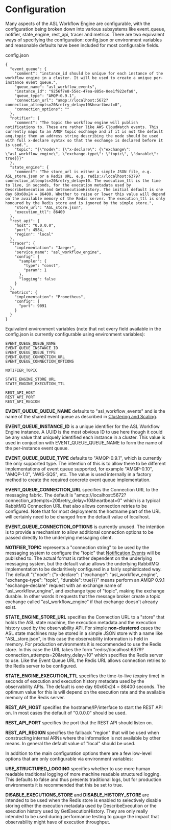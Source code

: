 # Configuration
Many aspects of the ASL Workflow Engine are configurable, with the configuration being broken down into various subsystems like event_queue, notifier, state_engine, rest_api, tracer and metrics. There are two equivalent ways of specifying the configuration: config.json or environment variables and reasonable defaults have been included for most configurable fields.

config.json
```
{
  "event_queue": {
    "comment": "instance_id should be unique for each instance of the workflow engine in a cluster. It will be used to create a unique per-instance event queue.",
    "queue_name": "asl_workflow_events",
    "instance_id": "9256f7e8-55ec-47ea-885e-8ee1f922efa8",
    "queue_type": "AMQP-0.9.1",
    "connection_url": "amqp://localhost:5672?connection_attempts=20&retry_delay=10&heartbeat=0",
    "connection_options": ""
  },
  "notifier": {
    "comment": "The topic the workflow engine will publish notifications to. These are rather like AWS CloudWatch events. This currently maps to an AMQP topic exchange and if it is not the default amq.topic then an address string describing the node should be used with full x-declare syntax so that the exchange is declared before it is used.",
    "topic": "{\"node\": {\"x-declare\": {\"exchange\": \"asl_workflow_engine\", \"exchange-type\": \"topic\", \"durable\": true}}}"
  },
  "state_engine": {
    "comment": "The store_url is either a simple JSON file, e.g. ASL_store.json or a Redis URL, e.g. redis://localhost:6379?connection_attempts=20&retry_delay=10. The execution_ttl is the time to live, in seconds, for the execution metadata used by DescribeExecution and GetExecutionHistory. The initial default is one day 60x60x24 = 86400. Whether to raise or lower this value will depend on the available memory of the Redis server. The execution_ttl is only honoured by the Redis store and is ignored by the simple store.",
    "store_url": "ASL_store.json",
    "execution_ttl": 86400
  },
  "rest_api": {
    "host": "0.0.0.0",
    "port": 4584,
    "region": "local"
  },
  "tracer": {
    "implementation": "Jaeger",
    "service_name": "asl_workflow_engine",
    "config": {
      "sampler": {
        "type": "const",
        "param": 1
      },
      "logging": false
    }
  },
  "metrics": {
    "implementation": "Prometheus",
    "config": {
      "port": 9091
    }
  }
}
```
Equivalent environment variables (note that not every field available in the config.json is currently configurable using environment variables):
```
EVENT_QUEUE_QUEUE_NAME
EVENT_QUEUE_INSTANCE_ID
EVENT_QUEUE_QUEUE_TYPE
EVENT_QUEUE_CONNECTION_URL
EVENT_QUEUE_CONNECTION_OPTIONS

NOTIFIER_TOPIC

STATE_ENGINE_STORE_URL
STATE_ENGINE_EXECUTION_TTL

REST_API_HOST
REST_API_PORT
REST_API_REGION
```
**EVENT_QUEUE_QUEUE_NAME** defaults to "asl_workflow_events" and is the name of the shared event queue as described in [Clustering and Scaling](clustering_and_scaling.md).

**EVENT_QUEUE_INSTANCE_ID** is a unique identifier for the ASL Workflow Engine instance. A UUID is the most obvious ID to use here though it could be any value that uniquely identified each instance in a cluster. This value is used in conjuction with EVENT_QUEUE_QUEUE_NAME to form the name of the per-instance event queue.

**EVENT_QUEUE_QUEUE_TYPE** defaults to "AMQP-0.9.1", which is currently the only supported type. The intention of this is to allow there to be different implementations of event queue supported, for example "AMQP-0.10", "AMQP-1.0", "AWS-SQS", etc. The value is used internally in a factory method to create the required concrete event queue implementation.

**EVENT_QUEUE_CONNECTION_URL** specifies the Connection URL to the messaging fabric. The default is "amqp://localhost:5672?connection_attempts=20&retry_delay=10&heartbeat=0" which is a typical RabbitMQ Connection URL that also allows connection retries to be configured. Note that for most deployments the hostname part of the URL will certainly need to be changed from the default value of localhost.

**EVENT_QUEUE_CONNECTION_OPTIONS** is currently unused. The intention is to provide a mechanism to allow additional connection options to be passed directly to the underlying messaging client.

**NOTIFIER_TOPIC** represents a "connection string" to be used by the messaging system to configure the "topic" that [Notification Events](notification_events.md) will be published to. The actual format is rather dependent on the underlying messaging system, but the default value allows the underlying RabbitMQ implementation to be declaritively configured in a fairly sophisticated way. The default "{\"node\": {\"x-declare\": {\"exchange\": \"asl_workflow_engine\", \"exchange-type\": \"topic\", \"durable\": true}}}" means perform an AMQP 0.9.1 "exchange-declare" request with an exchange name of "asl_workflow_engine", and exchange type of "topic", making the exchange durable. In other words it requests that the message broker create a topic exchange called "asl_workflow_engine" if that exchange doesn't already exist.

**STATE_ENGINE_STORE_URL** specifies the Connection URL to a "store" that holds the ASL state machine, the execution metadata and the execution history used by the observability API. For simple **non-clustered** cases the ASL state machines may be stored in a simple JSON store with a name like "ASL_store.json", in this case the observability information is held in memory. For production environments it is recommended to use the Redis store. In this case the URL takes the form "redis://localhost:6379?connection_attempts=20&retry_delay=10" which specifies the Redis server to use. Like the Event Queue URL the Redis URL allows connection retries to the Redis server to be configured.

**STATE_ENGINE_EXECUTION_TTL** specifies the time-to-live (expiry time) in seconds of execution and execution history metadata used by the observability APIs. The default is one day 60x60x24 = 86400 seconds. The optimum value for this is will depend on the execution rate and the available memory of the Redis server.

**REST_API_HOST** specifies the hostname/IP/interface to start the REST API on. In most cases the default of "0.0.0.0" should be used.

**REST_API_PORT** specifies the port that the REST API should listen on.

**REST_API_REGION** specifies the fallback "region" that will be used when constructing internal ARNs where the information is not available by other means. In general the default value of "local" should be used.

In addition to the main configuration options there are a few low-level options that are only configurable via environment variables:

**USE_STRUCTURED_LOGGING** specifies whether to use more human readable traditional logging of more machine readable structured logging. This defaults to false and thus presents traditional logs, but for production environments it is recommended that this be set to true.

**DISABLE_EXECUTIONS_STORE** and **DISABLE_HISTORY_STORE** are intended to be used when the Redis store is enabled to selectively disable storing either the execution metadata used by DescribeExecution or the execution history used by GetExecutionHistory. They are only really intended to be used during performance testing to gauge the impact that observability might have of execution throughput.
